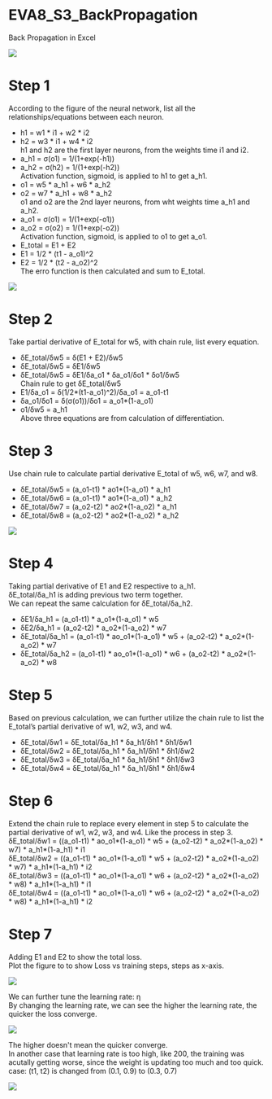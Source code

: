 # EVA8_S3_BackPropagation
Back Propagation in Excel

![](images/step_01.png)
# Step 1
According to the figure of the neural network, list all the relationships/equations between each neuron.  
* h1 = w1 * i1 + w2 * i2  
* h2 = w3 * i1 + w4 * i2  
h1 and h2 are the first layer neurons, from the weights time i1 and i2.
* a_h1 = σ(o1) = 1/(1+exp(-h1))  
* a_h2 = σ(h2) = 1/(1+exp(-h2))  
Activation function, sigmoid, is applied to h1 to get a_h1.
* o1 = w5 * a_h1 + w6 * a_h2  
* o2 = w7 * a_h1 + w8 * a_h2  
o1 and o2 are the 2nd layer neurons, from wht weights time a_h1 and a_h2.
* a_o1 = σ(o1) = 1/(1+exp(-o1))  
* a_o2 = σ(o2) = 1/(1+exp(-o2))  
Activation function, sigmoid, is applied to o1 to get a_o1.
* E_total = E1 + E2  
* E1 = 1/2 * (t1 - a_o1)^2   
* E2 = 1/2 * (t2 - a_o2)^2  
The erro function is then calculated and sum to E_total.
  
![](images/step_02.png)
# Step 2
Take partial derivative of E_total for w5, with chain rule, list every equation.
* δE_total/δw5 = δ(E1 + E2)/δw5  
* δE_total/δw5 = δE1/δw5  
* δE_total/δw5 = δE1/δa_o1 * δa_o1/δo1 * δo1/δw5  
Chain rule to get δE_total/δw5
* E1/δa_o1 = δ(1/2*(t1-a_o1)^2)/δa_o1 = a_o1-t1  
* δa_o1/δo1 = δ(σ(o1))/δo1 = a_o1*(1-a_o1)  
* o1/δw5 = a_h1  
Above three equations are from calculation of differentiation.
  
# Step 3
Use chain rule to calculate partial derivative E_total of w5, w6, w7, and w8.  
* δE_total/δw5 = (a_o1-t1) * ao1*(1-a_o1) * a_h1  
* δE_total/δw6 = (a_o1-t1) * ao1*(1-a_o1) * a_h2  
* δE_total/δw7 = (a_o2-t2) * ao2*(1-a_o2) * a_h1  
* δE_total/δw8 = (a_o2-t2) * ao2*(1-a_o2) * a_h2  
  
![](images/step_01to06.png)
  
# Step 4
Taking partial derivative of E1 and E2 respective to a_h1.  
δE_total/δa_h1 is adding previous two term together.  
We can repeat the same calculation for δE_total/δa_h2.    
* δE1/δa_h1 = (a_o1-t1) * a_o1*(1-a_o1) * w5  
* δE2/δa_h1 = (a_o2-t2) * a_o2*(1-a_o2) * w7  
* δE_total/δa_h1 = (a_o1-t1) * ao_o1*(1-a_o1) * w5 + (a_o2-t2) * a_o2*(1-a_o2) * w7  
* δE_total/δa_h2 = (a_o1-t1) * ao_o1*(1-a_o1) * w6 + (a_o2-t2) * a_o2*(1-a_o2) * w8  
  

# Step 5
Based on previous calculation, we can further utilize the chain rule to list the E_total’s partial derivative of w1, w2, w3, and w4.  
* δE_total/δw1 = δE_total/δa_h1 * δa_h1/δh1 * δh1/δw1  
* δE_total/δw2 = δE_total/δa_h1 * δa_h1/δh1 * δh1/δw2  
* δE_total/δw3 = δE_total/δa_h1 * δa_h1/δh1 * δh1/δw3  
* δE_total/δw4 = δE_total/δa_h1 * δa_h1/δh1 * δh1/δw4  


# Step 6
Extend the chain rule to replace every element in step 5 to calculate the partial derivative of w1, w2, w3, and w4. Like the process in step 3.  
δE_total/δw1 = ((a_o1-t1) * ao_o1*(1-a_o1) * w5 + (a_o2-t2) * a_o2*(1-a_o2) * w7) * a_h1*(1-a_h1) * i1  
δE_total/δw2 = ((a_o1-t1) * ao_o1*(1-a_o1) * w5 + (a_o2-t2) * a_o2*(1-a_o2) * w7) * a_h1*(1-a_h1) * i2  
δE_total/δw3 = ((a_o1-t1) * ao_o1*(1-a_o1) * w6 + (a_o2-t2) * a_o2*(1-a_o2) * w8) * a_h1*(1-a_h1) * i1  
δE_total/δw4 = ((a_o1-t1) * ao_o1*(1-a_o1) * w6 + (a_o2-t2) * a_o2*(1-a_o2) * w8) * a_h1*(1-a_h1) * i2  
  
# Step 7
Adding E1 and E2 to show the total loss.  
Plot the figure to to show Loss vs training steps, steps as x-axis.  
  
![](images/Loss_graph.png)

We can further tune the learning rate:  η  
By changing the learning rate, we can see the higher the learning rate, the quicker the loss converge.  
  
![](images/LearningRate_vary.png)
  
The higher doesn't mean the quicker converge.  
In another case that learning rate is too high, like 200, the training was acutally getting worse, since the weight is updating too much and too quick.  
case: (t1, t2) is changed from (0.1, 0.9) to (0.3, 0.7)  
  
![](images/LearningRate_tooHigh.png)
